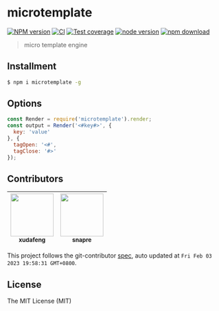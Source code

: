 # microtemplate

[![NPM version][npm-image]][npm-url]
[![CI][ci-image]][ci-url]
[![Test coverage][codecov-image]][codecov-url]
[![node version][node-image]][node-url]
[![npm download][download-image]][download-url]

[npm-image]: https://img.shields.io/npm/v/microtemplate.svg
[npm-url]: https://npmjs.org/package/microtemplate
[ci-image]: https://github.com/xudafeng/microtemplate/actions/workflows/ci.yml/badge.svg
[ci-url]: https://github.com/xudafeng/microtemplate/actions/workflows/ci.yml
[codecov-image]: https://img.shields.io/codecov/c/github/xudafeng/microtemplate.svg?logo=codecov
[codecov-url]: https://codecov.io/gh/xudafeng/microtemplate
[node-image]: https://img.shields.io/badge/node.js-%3E=_12-green.svg
[node-url]: http://nodejs.org/download/
[download-image]: https://img.shields.io/npm/dm/microtemplate.svg
[download-url]: https://npmjs.org/package/microtemplate

> micro template engine

## Installment

```bash
$ npm i microtemplate -g
```

## Options

```javascript
const Render = require('microtemplate').render;
const output = Render('<#key#>', {
  key: 'value'
}, {
  tagOpen: '<#',
  tagClose: '#>'
});
```

<!-- GITCONTRIBUTOR_START -->

## Contributors

|[<img src="https://avatars.githubusercontent.com/u/1011681?v=4" width="100px;"/><br/><sub><b>xudafeng</b></sub>](https://github.com/xudafeng)<br/>|[<img src="https://avatars.githubusercontent.com/u/52845048?v=4" width="100px;"/><br/><sub><b>snapre</b></sub>](https://github.com/snapre)<br/>|
| :---: | :---: |


This project follows the git-contributor [spec](https://github.com/xudafeng/git-contributor), auto updated at `Fri Feb 03 2023 19:58:31 GMT+0800`.

<!-- GITCONTRIBUTOR_END -->

## License

The MIT License (MIT)
